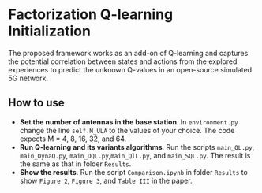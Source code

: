 # Factorization Q-learning Initialization

The proposed framework works as an add-on of Q-learning and captures the potential correlation between states and
actions from the explored experiences to predict the unknown Q-values in an open-source simulated 5G network.

## How to use
* **Set the number of antennas in the base station**. In `environment.py` change the line `self.M_ULA` to the values of your choice. The code expects M = 4, 8, 16, 32, and 64.
* **Run Q-learning and its variants algorithms**. Run the scripts `main_QL.py`, `main_DynaQ.py`, `main_DQL.py`,`main_QlL.py`,  and `main_SQL.py`. The result is the same as that in folder `Results`.  
* **Show the results**. Run the script `Comparison.ipynb` in folder `Results` to show `Figure 2`, `Figure 3`, and `Table III` in the paper.
